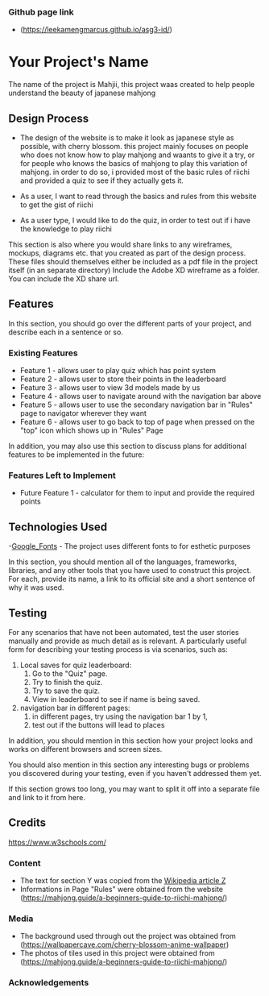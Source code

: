 ### Github page link
- (https://leekamengmarcus.github.io/asg3-id/)

# Your Project's Name
The name of the project is Mahjii, this project waas created to help people understand the beauty of japanese mahjong

## Design Process
 
- The design of the website is to make it look as japanese style as possible, with cherry blossom. this project mainly focuses on people who does not know how to play mahjong and waants to give it a try, or for people who knows the basics of mahjong to play this variation of mahjong. in order to do so, i provided most of the basic rules of riichi and provided a quiz to see if they actually gets it.

- As a user, I want to read through the basics and rules from this website to get the gist of riichi
- As a user type, I would like to do the quiz, in order to test out if i have the knowledge to play riichi

This section is also where you would share links to any wireframes, mockups, diagrams etc. that you created as part of the design process. 
These files should themselves either be included as a pdf file in the project itself (in an separate directory)
Include the Adobe XD wireframe as a folder. You can include the XD share url. 

## Features

In this section, you should go over the different parts of your project, and describe each in a sentence or so.

### Existing Features
- Feature 1 - allows user to play quiz which has point system
- Feature 2 - allows user to store their points in the leaderboard
- Feature 3 - allows user to view 3d models made by us
- Feature 4 - allows user to navigate around with the navigation bar above
- Feature 5 - allows user to use the secondary navigation bar in "Rules" page to navigator wherever they want
- Feature 6 - allows user to go back to top of page when pressed on the "top" icon which shows up in "Rules" Page

In addition, you may also use this section to discuss plans for additional features to be implemented in the future:

### Features Left to Implement
- Future Feature 1 - calculator for them to input and provide the required points

## Technologies Used

-[Google_Fonts](https://fonts.google.com/)
    - The project uses different fonts to for esthetic purposes

In this section, you should mention all of the languages, frameworks, libraries, and any other tools that you have used to construct this project. For each, provide its name, a link to its official site and a short sentence of why it was used.


## Testing

For any scenarios that have not been automated, test the user stories manually and provide as much detail as is relevant. A particularly useful form for describing your testing process is via scenarios, such as:

1. Local saves for quiz leaderboard:
    1. Go to the "Quiz" page.
    2. Try to finish the quiz.
    3. Try to save the quiz.
    4. View in leaderboard to see if name is being saved.
2. navigation bar in different pages:
    1. in different pages, try using the navigation bar 1 by 1,
    2. test out if the buttons will lead to places

In addition, you should mention in this section how your project looks and works on different browsers and screen sizes.

You should also mention in this section any interesting bugs or problems you discovered during your testing, even if you haven't addressed them yet.

If this section grows too long, you may want to split it off into a separate file and link to it from here.

## Credits
https://www.w3schools.com/


### Content
- The text for section Y was copied from the [Wikipedia article Z](https://en.wikipedia.org/wiki/Z)
- Informations in Page "Rules" were obtained from the website (https://mahjong.guide/a-beginners-guide-to-riichi-mahjong/)

### Media
- The background used through out the project was obtained from (https://wallpapercave.com/cherry-blossom-anime-wallpaper)
- The photos of tiles used in this project were obtained from (https://mahjong.guide/a-beginners-guide-to-riichi-mahjong/)

### Acknowledgements

